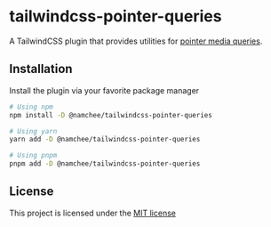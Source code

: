 # tailwindcss-pointer-queries

A TailwindCSS plugin that provides utilities for [pointer media queries](https://developer.mozilla.org/en-US/docs/Web/CSS/@media/pointer).

## Installation

Install the plugin via your favorite package manager

```bash
# Using npm
npm install -D @namchee/tailwindcss-pointer-queries

# Using yarn
yarn add -D @namchee/tailwindcss-pointer-queries

# Using pnpm
pnpm add -D @namchee/tailwindcss-pointer-queries
```

## License

This project is licensed under the [MIT license](./LICENSE)
